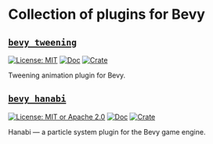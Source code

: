 # Collection of plugins for Bevy

## [`bevy_tweening`](./crates/bevy_tweening)

[![License: MIT](https://img.shields.io/badge/License-MIT-yellow.svg)](https://opensource.org/licenses/MIT) [![Doc](https://docs.rs/bevy_tweening/badge.svg)](https://docs.rs/bevy_tweening) [![Crate](https://img.shields.io/crates/v/bevy_tweening.svg)](https://crates.io/crates/bevy_tweening)

Tweening animation plugin for Bevy.

## [`bevy_hanabi`](./crates/bevy_hanabi)

[![License: MIT or Apache 2.0](https://img.shields.io/badge/License-MIT%20or%20Apache2-yellow.svg)](./LICENSE) [![Doc](https://docs.rs/bevy_hanabi/badge.svg)](https://docs.rs/bevy_hanabi) [![Crate](https://img.shields.io/crates/v/bevy_hanabi.svg)](https://crates.io/crates/bevy_hanabi)

Hanabi — a particle system plugin for the Bevy game engine.
